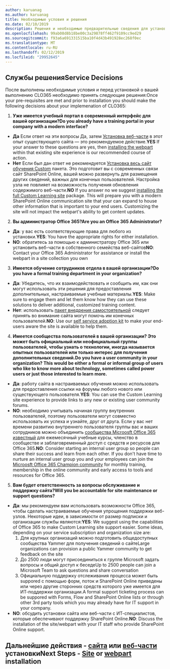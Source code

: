 ```yaml
---
author: karuanag
ms.author: karuanag
title: Необходимые условия и решения
ms.date: 02/10/2019
description: Решения и необходимые предварительные сведения для установки настраиваемого обучения и программы установки
ms.openlocfilehash: 99ab08d8b18be00c3a29878ff462f9109cc9ed29
ms.sourcegitcommit: f93a6a691331515ba10f4d43b491928ec268f0ec
ms.translationtype: MT
ms.contentlocale: ru-RU
ms.lasthandoff: 02/12/2019
ms.locfileid: "29952645"
---
```

## <a name="service-decisions"></a><span data-ttu-id="72b3b-103">Службы решения</span><span class="sxs-lookup"><span data-stu-id="72b3b-103">Service Decisions</span></span>

<span data-ttu-id="72b3b-104">После выполнены необходимые условия и перед установкой о вашей выполнению CLO365 необходимо принять следующие решения:</span><span class="sxs-lookup"><span data-stu-id="72b3b-104">Once your pre-requisites are met and prior to installation you should make the following decisions about your implemenation of CLO365:</span></span>

1. <span data-ttu-id="72b3b-105">**Уже имеется учебный портал в современный интерфейс для вашей организации?**</span><span class="sxs-lookup"><span data-stu-id="72b3b-105">**Do you already have a training portal in your company with a modern interface?**</span></span>

- <span data-ttu-id="72b3b-106">**Да** Если ответ на эти вопросы Да, затем [Установка веб-части](installwebpart.md) в этот опыт существующего сайта — это рекомендуемое действие.</span><span class="sxs-lookup"><span data-stu-id="72b3b-106">**YES** If your answer to these questions are yes, then [installing the webpart](installwebpart.md) within that existing site experience is our recommended course of action.</span></span>
- <span data-ttu-id="72b3b-p101">**Нет** Если был дан ответ не рекомендуется [Установка весь сайт обучения Custom](installsitepackage.md) пакета.  Это подготовит вы с современных связи сайт SharePoint Online, вашей можно развернуть для размещения других сведений, важных для конечных пользователей.  Настройка узла не повлияет на возможность получения обновления содержимого веб-части.</span><span class="sxs-lookup"><span data-stu-id="72b3b-p101">**NO** If you answer no we suggest [installing the full Custom Learning site](installsitepackage.md) package.  This will prepare you with a modern SharePoint Online communication site that your can expand to house other information that is important to your end users.  Customizing the site will not impact the webpart's ability to get content updates.</span></span> 

2. <span data-ttu-id="72b3b-110">**Вы администратор Office 365?**</span><span class="sxs-lookup"><span data-stu-id="72b3b-110">**Are you an Office 365 Administrator?**</span></span>

- <span data-ttu-id="72b3b-111">**Да**: у вас есть соответствующие права для любого из установки.</span><span class="sxs-lookup"><span data-stu-id="72b3b-111">**YES**:  You have the appropriate rights for either installation.</span></span>
- <span data-ttu-id="72b3b-112">**NO**: обратитесь за помощью к администратору Office 365 или установить веб-части в собственного семейства веб-сайтов</span><span class="sxs-lookup"><span data-stu-id="72b3b-112">**NO**: Contact your Office 365 Administrator for assistance or install the webpart in a site collection you own</span></span>

3. <span data-ttu-id="72b3b-113">**Имеется обучение сотрудников отдела в вашей организации?**</span><span class="sxs-lookup"><span data-stu-id="72b3b-113">**Do you have a formal training department in your organization?**</span></span>

- <span data-ttu-id="72b3b-114">**Да**: Убедитесь, что их взаимодействовать и сообщить им, как они могут использовать эти решения для предоставления дополнительных, настраиваемые учебные материалы.</span><span class="sxs-lookup"><span data-stu-id="72b3b-114">**YES**:  Make sure to engage them and let them know how they can use these solutions to deliver additional, customized training content.</span></span>
- <span data-ttu-id="72b3b-115">**Нет**: использовать [пакет внедрения самостоятельной](driveadoption.md) следует принять во внимание сайта могут помочь им конечных пользователей.</span><span class="sxs-lookup"><span data-stu-id="72b3b-115">**NO**:  Use our [self service adoption kit](driveadoption.md) to make your end-users aware the site is available to help them.</span></span>

4. <span data-ttu-id="72b3b-116">**Имеется сообщества пользователей в вашей организации?  Это может быть официальный или неофициальный группы пользователей, чтобы узнать о технологии, иногда называется опытных пользователей или только интерес для получения дополнительных сведений.**</span><span class="sxs-lookup"><span data-stu-id="72b3b-116">**Do you have a user community in your organization?  This would be either a formal or informal group of users who like to know more about technology, sometimes called power users or just those interested to learn more.**</span></span>

- <span data-ttu-id="72b3b-117">**Да**: работу сайта в настраиваемых обучения можно использовать для предоставления ссылки на форумы любого нового или существующего пользователя.</span><span class="sxs-lookup"><span data-stu-id="72b3b-117">**YES**:  You can use the Custom Learning site experience to provide links to any new or existing user community forums.</span></span>
- <span data-ttu-id="72b3b-p102">**NO**: необходимо учитывать начиная группу внутренних пользователей, поэтому пользователи могут совместно использовать их успеха и узнайте, друг от друга.  Если у вас нет времени развитию внутреннего пользователя группы вас и ваших сотрудников можно объединить [сообщества Microosft Office 365 известный](https://aka.ms/O365Champions) для ежемесячный учебные курсы, членство в сообществе и заблаговременный доступ с средств и ресурсов для Office 365.</span><span class="sxs-lookup"><span data-stu-id="72b3b-p102">**NO**:  Consider starting an internal user group so people can share their success and learn from each other.  If you don't have time to nurture an internal user group you and your employees can join the [Microosft Office 365 Champion community](https://aka.ms/O365Champions) for monthly training, membership in the online community and early access to tools and resources for Office 365.</span></span>

5.  <span data-ttu-id="72b3b-120">**Вам будет ответственность за вопросы обслуживание и поддержку сайта?**</span><span class="sxs-lookup"><span data-stu-id="72b3b-120">**Will you be accountable for site maintenance or support questions?**</span></span>

- <span data-ttu-id="72b3b-p103">**Да**: мы рекомендуем вам использовать возможности Office 365, чтобы сделать настраиваемые обучения упрощения поддержки веб-узлов.  Некоторые идеи, в зависимости от размер подписки и организации службы являются:</span><span class="sxs-lookup"><span data-stu-id="72b3b-p103">**YES**: We suggest using the capabilities of Office 365 to make Custom Learning site support easier.  Some ideas, depending on your service subscription and organization size are:</span></span>
    1. <span data-ttu-id="72b3b-123">Для крупных организаций можно подготовить общедоступных сообщества Yammer для получения сведений о сайте</span><span class="sxs-lookup"><span data-stu-id="72b3b-123">Large organizations can provision a public Yammer community to get feedback on the site</span></span>
    2. <span data-ttu-id="72b3b-124">До 2500 люди могут присоединиться к группе Microsoft задать вопросы и общий доступ к беседе</span><span class="sxs-lookup"><span data-stu-id="72b3b-124">Up to 2500 people can join a Microsoft Team to ask questions and share conversation</span></span>
    3. <span data-ttu-id="72b3b-125">Официальную поддержку отслеживания процесса может быть suppored с помощью форм, поток и SharePoint Online приведены или через другие сторонних средств которого уже имеется для ИТ-поддержки организации.</span><span class="sxs-lookup"><span data-stu-id="72b3b-125">A formal support ticketing process can be suppored with Forms, Flow and SharePoint Online lists or through other 3rd party tools which you may already have for IT support in your company.</span></span> 
- <span data-ttu-id="72b3b-126">**NO**: обсудить установки сайта или веб-части с ИТ-специалистов, которые обеспечивают поддержку SharePoint Online.</span><span class="sxs-lookup"><span data-stu-id="72b3b-126">**NO**:  Discuss the installation of the site/webpart with your IT staff who provide SharePoint Online support.</span></span>  

## <a name="next-steps---siteinstallsitepackagemd-or-webpartinstallwebpartmd-installation"></a><span data-ttu-id="72b3b-127">Дальнейшие действия - [сайта](installsitepackage.md) или [веб-части](installwebpart.md) установки</span><span class="sxs-lookup"><span data-stu-id="72b3b-127">Next Steps - [Site](installsitepackage.md) or [webpart](installwebpart.md) installation</span></span>